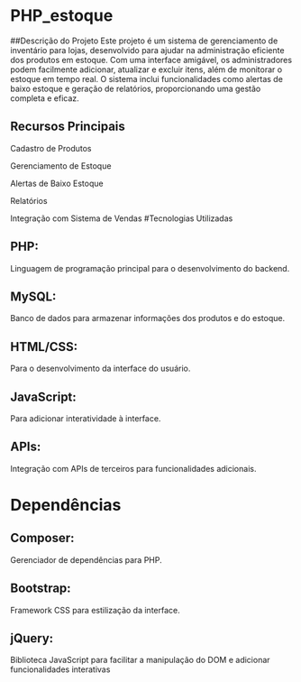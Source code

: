 # PHP_estoque


##Descrição do Projeto
Este projeto é um sistema de gerenciamento de inventário para lojas, desenvolvido para ajudar na administração eficiente dos produtos em estoque. Com uma interface amigável, os administradores podem facilmente adicionar, atualizar e excluir itens, além de monitorar o estoque em tempo real. O sistema inclui funcionalidades como alertas de baixo estoque e geração de relatórios, proporcionando uma gestão completa e eficaz.

## Recursos Principais
Cadastro de Produtos

Gerenciamento de Estoque

Alertas de Baixo Estoque

Relatórios

Integração com Sistema de Vendas
#Tecnologias Utilizadas
## PHP: 
Linguagem de programação principal para o desenvolvimento do backend.

## MySQL: 
Banco de dados para armazenar informações dos produtos e do estoque.

## HTML/CSS:
Para o desenvolvimento da interface do usuário.

## JavaScript: 
Para adicionar interatividade à interface.

## APIs: 
Integração com APIs de terceiros para funcionalidades adicionais.

# Dependências
## Composer: 
Gerenciador de dependências para PHP.

## Bootstrap:
Framework CSS para estilização da interface.

## jQuery: 
Biblioteca JavaScript para facilitar a manipulação do DOM e adicionar funcionalidades interativas
